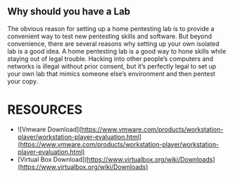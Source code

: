 ## Why should you have a Lab
The obvious reason for setting up a home pentesting lab is to provide a convenient way to test new pentesting skills and software. But beyond convenience, there are several reasons why setting up your own isolated lab is a good idea.
A home pentesting lab is a good way to hone skills while staying out of legal trouble. Hacking into other people’s computers and networks is illegal without prior consent, but it’s perfectly legal to set up your own lab that mimics someone else’s environment and then pentest your copy.

# RESOURCES
- ![Vmware Download](https://www.vmware.com/products/workstation-player/workstation-player-evaluation.html](https://www.vmware.com/products/workstation-player/workstation-player-evaluation.html)
- [Virtual Box Download](https://www.virtualbox.org/wiki/Downloads](https://www.virtualbox.org/wiki/Downloads)
